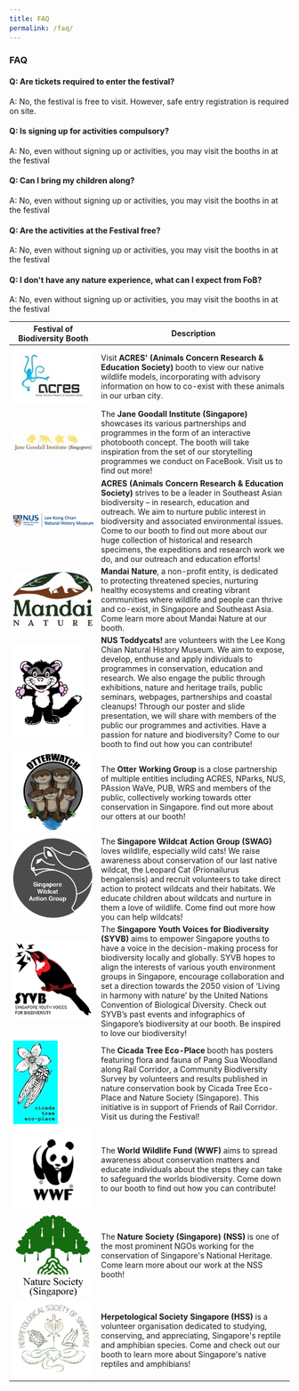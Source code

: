 ```yaml
---
title: FAQ
permalink: /faq/
---
```

### **FAQ**

#### Q: Are tickets required to enter the festival?
A: No, the festival is free to visit. However, safe entry registration is required on site.

#### Q: Is signing up for activities compulsory?
A: No, even without signing up or activities, you may visit the booths in at the festival

#### Q: Can I bring my children along?
A: No, even without signing up or activities, you may visit the booths in at the festival

#### Q: Are the activities at the Festival free?
A: No, even without signing up or activities, you may visit the booths in at the festival

#### Q: I don't have any nature experience, what can I expect from FoB?
A: No, even without signing up or activities, you may visit the booths in at the festival

| Festival of Biodiversity Booth| Description | 
| -------- | -------- | 
| ![](/images/Logos/ACRES%20image.jpg) |  Visit **ACRES' (Animals Concern Research & Education Society)** booth to view our native wildlife models, incorporating with advisory information on how to co-exist with these animals in our urban city.  
|![](/images/Logos/janegoodall.jpg) | The **Jane Goodall Institute (Singapore)** showcases its various partnerships and programmes in the form of an interactive photobooth concept. The booth will take inspiration from the set of our storytelling programmes we conduct on FaceBook. Visit us to find out more!|
|![](/images/Logos/LeeKongChianMuseum.png)|**ACRES (Animals Concern Research & Education Society)** strives to be a leader in Southeast Asian biodiversity – in research, education and outreach. We aim to nurture public interest in biodiversity and associated environmental issues. Come to our booth to find out more about our huge collection of historical and research specimens, the expeditions and research work we do, and our outreach and education efforts!
|![](/images/Logos/mandai-nature.jpg)|**Mandai Nature**, a non-profit entity, is dedicated to protecting threatened species, nurturing healthy ecosystems and creating vibrant communities where wildlife and people can thrive and co-exist, in Singapore and Southeast Asia. Come learn more about Mandai Nature at our booth.
|![](/images/Logos/toddycat.jpg)|**NUS Toddycats!** are volunteers with the Lee Kong Chian Natural History Museum. We aim to expose, develop, enthuse and apply individuals to programmes in conservation, education and research. We also engage the public through exhibitions, nature and heritage trails, public seminars, webpages, partnerships and coastal cleanups! Through our poster and slide presentation, we will share with members of the public our programmes and activities. Have a passion for nature and biodiversity? Come to our booth to find out how you can contribute!
|![](/images/Logos/otterwatch.jpg)|The **Otter Working Group** is a close partnership of multiple entities including ACRES, NParks, NUS, PAssion WaVe, PUB, WRS and members of the public, collectively working towards otter conservation in Singapore. find out more about our otters at our booth!
|![](/images/Logos/swag.png)|The **Singapore Wildcat Action Group (SWAG)** loves wildlife, especially wild cats! We raise awareness about conservation of our last native wildcat, the Leopard Cat (Prionailurus bengalensis) and recruit volunteers to take direct action to protect wildcats and their habitats. We educate children about wildcats and nurture in them a love of wildlife. Come find out more how you can help wildcats!
|![](/images/Logos/syvb-logo.png)|The **Singapore Youth Voices for Biodiversity (SYVB)** aims to empower Singapore youths to have a voice in the decision-making process for biodiversity locally and globally. SYVB hopes to align the interests of various youth environment groups in Singapore, encourage collaboration and set a direction towards the 2050 vision of ‘Living in harmony with nature’ by the United Nations Convention of Biological Diversity. Check out SYVB’s past events and infographics of Singapore’s biodiversity at our booth. Be inspired to love our biodiversity!
|![](/images/Logos/cicada.jpg)|The **Cicada Tree Eco-Place** booth has posters featuring flora and fauna of Pang Sua Woodland along Rail Corridor, a Community Biodiversity Survey by volunteers and results published in nature conservation book by Cicada Tree Eco-Place and Nature Society (Singapore). This initiative is in support of Friends of Rail Corridor. Visit us during the Festival!|
|![](/images/Logos/wwfsg.jpg)| The **World Wildlife Fund (WWF)** aims to spread awareness about conservation matters and educate individuals about the steps they can take to safeguard the worlds biodiversity. Come down to our booth to find out how you can contribute!|
|![](/images/Logos/nsslogo.jpg)| The **Nature Society (Singapore) (NSS)** is one of the most prominent NGOs working for the conservation of Singapore's National Heritage. Come learn more about our work at the NSS booth!|
|![](/images/Logos/hsslogo.jpg) | **Herpetological Society Singapore (HSS)** is a volunteer organisation dedicated to studying, conserving, and appreciating, Singapore's reptile and amphibian species. Come and check out our booth to learn more about Singapore's native reptiles and amphibians!|